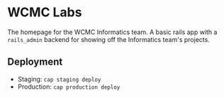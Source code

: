 # WCMC Labs

The homepage for the WCMC Informatics team. A basic rails app with a `rails_admin` backend for showing off the Informatics team's projects.

## Deployment

* Staging: `cap staging deploy`
* Production: `cap production deploy`